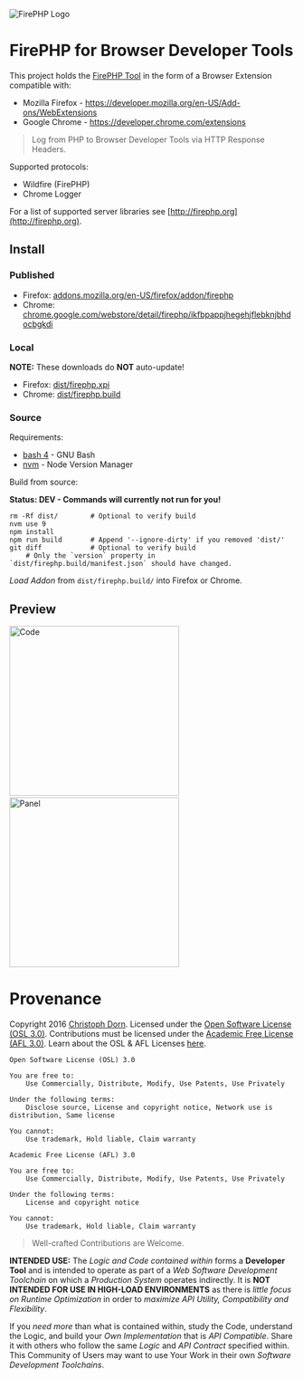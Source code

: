 ![FirePHP Logo](https://github.com/firephp/firephp-for-browser-devtools/blob/master/src/skin/Logo.png?raw=true "FirePHP Logo")

FirePHP for Browser Developer Tools
===================================

This project holds the [FirePHP Tool](http://firephp.org) in the form of a Browser Extension compatible with:

  * Mozilla Firefox - https://developer.mozilla.org/en-US/Add-ons/WebExtensions
  * Google Chrome - https://developer.chrome.com/extensions

> Log from PHP to Browser Developer Tools via HTTP Response Headers.

Supported protocols:

  * Wildfire (FirePHP)
  * Chrome Logger

For a list of supported server libraries see [http://firephp.org](http://firephp.org).


Install
-------

### Published

  * Firefox: [addons.mozilla.org/en-US/firefox/addon/firephp](https://addons.mozilla.org/en-US/firefox/addon/firephp/)
  * Chrome: [chrome.google.com/webstore/detail/firephp/ikfbpappjhegehjflebknjbhdocbgkdi](https://chrome.google.com/webstore/detail/firephp/ikfbpappjhegehjflebknjbhdocbgkdi)

### Local

**NOTE:** These downloads do **NOT** auto-update!

  * Firefox: [dist/firephp.xpi](https://github.com/firephp/firephp-for-browser-devtools/raw/master/dist/firephp.xpi)
  * Chrome: [dist/firephp.build](https://github.com/firephp/firephp-for-browser-devtools/raw/master/dist/firephp.build)

### Source

Requirements:

  * [bash 4](https://www.gnu.org/software/bash/) - GNU Bash
  * [nvm](https://github.com/creationix/nvm) - Node Version Manager

Build from source:

**Status: DEV - Commands will currently not run for you!**

    rm -Rf dist/        # Optional to verify build
    nvm use 9
    npm install
    npm run build       # Append '--ignore-dirty' if you removed 'dist/'
    git diff            # Optional to verify build
        # Only the `version` property in `dist/firephp.build/manifest.json` should have changed.

*Load Addon* from `dist/firephp.build/` into Firefox or Chrome.

Preview
-------

<img src="https://github.com/firephp/firephp-for-browser-devtools/blob/master/src/skin/CodeScreenshot.png?raw=true" alt="Code" width="300"> &nbsp; <img src="https://github.com/firephp/firephp-for-browser-devtools/blob/master/src/skin/PanelScreenshot.png?raw=true" alt="Panel" width="300">

Provenance
==========

Copyright 2016 [Christoph Dorn](http://christophdorn.com).
Licensed under the [Open Software License (OSL 3.0)](https://opensource.org/licenses/OSL-3.0).
Contributions must be licensed under the [Academic Free License (AFL 3.0)](https://opensource.org/licenses/AFL-3.0).
Learn about the OSL & AFL Licenses [here](http://rosenlaw.com/OSL3.0-explained.htm).

```
Open Software License (OSL) 3.0

You are free to:
    Use Commercially, Distribute, Modify, Use Patents, Use Privately

Under the following terms:
    Disclose source, License and copyright notice, Network use is distribution, Same license

You cannot:
    Use trademark, Hold liable, Claim warranty
```
```
Academic Free License (AFL) 3.0

You are free to:
    Use Commercially, Distribute, Modify, Use Patents, Use Privately

Under the following terms:
    License and copyright notice

You cannot:
    Use trademark, Hold liable, Claim warranty
```

> Well-crafted Contributions are Welcome.

**INTENDED USE:** The *Logic and Code contained within* forms a **Developer Tool** and is intended to operate as part of a *Web Software Development Toolchain* on which a *Production System* operates indirectly. It is **NOT INTENDED FOR USE IN HIGH-LOAD ENVIRONMENTS** as there is *little focus on Runtime Optimization* in order to *maximize API Utility, Compatibility and Flexibility*.

If you *need more* than what is contained within, study the Code, understand the Logic, and build your *Own Implementation* that is *API Compatible*. Share it with others who follow the same *Logic* and *API Contract* specified within. This Community of Users may want to use Your Work in their own *Software Development Toolchains*.
